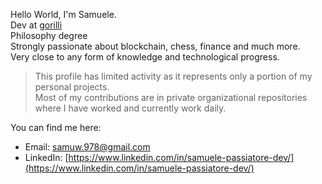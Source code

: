 Hello World, I'm Samuele.<br>
Dev at [gorilli](https://www.gorilli.io/it)<br>
Philosophy degree<br>
Strongly passionate about blockchain, chess, finance and much more.<br>
Very close to any form of knowledge and technological progress.<br>

> This profile has limited activity as it represents only a portion of my personal projects.<br>
> Most of my contributions are in private organizational repositories where I have worked and currently work daily.<br>

You can find me here:<br>
* Email: [samuw.978@gmail.com](mailto:samuw.978@gmail.com)<br>
* LinkedIn: [https://www.linkedin.com/in/samuele-passiatore-dev/](https://www.linkedin.com/in/samuele-passiatore-dev/)






